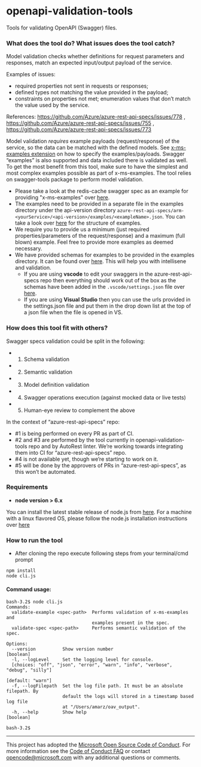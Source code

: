# openapi-validation-tools
Tools for validating OpenAPI (Swagger) files.

### What does the tool do? What issues does the tool catch?

Model validation checks whether definitions for request parameters and responses, match an expected input/output payload of the service.

Examples of issues: 
- required properties not sent in requests or responses; 
- defined types not matching the value provided in the payload; 
- constraints on properties not met; enumeration values that don’t match the value used by the service. 

References: https://github.com/Azure/azure-rest-api-specs/issues/778 , https://github.com/Azure/azure-rest-api-specs/issues/755 , https://github.com/Azure/azure-rest-api-specs/issues/773 

Model validation *requires* example payloads (request/response) of the service, so the data can be matched with the defined models. See [x-ms-examples extension](https://github.com/Azure/azure-rest-api-specs/issues/648) on how to specify the examples/payloads. Swagger “examples” is also supported and data included there is validated as well. To get the most benefit from this tool, make sure to have the simplest and most complex examples possible as part of x-ms-examples.
The tool relies on swagger-tools package to perform model validation.

- Please take a look at the redis-cache swagger spec as an example for providing "x-ms-examples" over [here](https://github.com/Azure/azure-rest-api-specs/blob/master/arm-redis/2016-04-01/swagger/redis.json#L45).
- The examples need to be provided in a separate file in the examples directory under the api-version directory `azure-rest-api-specs/arm-<yourService>/<api-version>/examples/<exampleName>.json`. You can take a look over [here](https://github.com/Azure/azure-rest-api-specs/tree/master/arm-redis/2016-04-01/examples) for the structure of examples.
- We require you to provide us a minimum (just required properties/parameters of the request/response) and a maximum (full blown) example. Feel free to provide more examples as deemed necessary. 
- We have provided schemas for examples to be provided in the examples directory. It can be found over [here](https://github.com/Azure/autorest/blob/master/schema/example-schema.json). This will help you with intellisene and validation.
  - If you are using **vscode** to edit your swaggers in the azure-rest-api-specs repo then everything should work out of the box as the schemas have been added in the `.vscode/settings.json` file over [here](https://github.com/Azure/azure-rest-api-specs/blob/master/.vscode/settings.json).
  - If you are using **Visual Studio** then you can use the urls provided in the settings.json file and put them in the drop down list at the top of a json file when the file is opened in VS.

### How does this tool fit with others?

Swagger specs validation could be split in the following:
   - 1.	Schema validation
   - 2.	Semantic validation 
   - 3.	Model definition validation
   - 4.	Swagger operations execution (against mocked data or live tests)
   - 5.	Human-eye review to complement the above

In the context of “azure-rest-api-specs” repo:
  - #1 is being performed on every PR as part of CI.
  - #2 and #3 are performed by the tool currently in openapi-validation-tools repo and by AutoRest linter. We’re working towards integrating them into CI for “azure-rest-api-specs” repo.
  -	#4 is not available yet, though we’re starting to work on it. 
  -	#5 will be done by the approvers of PRs in “azure-rest-api-specs”, as this won’t be automated. 

### Requirements
- **node version > 6.x**

You can install the latest stable release of node.js from [here](https://nodejs.org/en/download/). For a machine with a linux flavored OS, please follow the node.js installation instructions over [here](https://nodejs.org/en/download/package-manager/)


### How to run the tool 
- After cloning the repo execute following steps from your terminal/cmd prompt

```
npm install
node cli.js
```

#### Command usage:
```
bash-3.2$ node cli.js
Commands:
  validate-example <spec-path>  Performs validation of x-ms-examples and
                                examples present in the spec.
  validate-spec <spec-path>     Performs semantic validation of the spec.

Options:
  --version          Show version number                               [boolean]
  -l, --logLevel     Set the logging level for console.
  [choices: "off", "json", "error", "warn", "info", "verbose", "debug", "silly"]
                                                               [default: "warn"]
  -f, --logFilepath  Set the log file path. It must be an absolute filepath. By
                     default the logs will stored in a timestamp based log file
                     at "/Users/amarz/oav_output".
  -h, --help         Show help                                         [boolean]

bash-3.2$
```

---
This project has adopted the [Microsoft Open Source Code of Conduct](https://opensource.microsoft.com/codeofconduct/). For more information see the [Code of Conduct FAQ](https://opensource.microsoft.com/codeofconduct/faq/) or contact [opencode@microsoft.com](mailto:opencode@microsoft.com) with any additional questions or comments.
